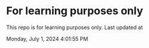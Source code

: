 # For learning purposes only
This repo is for learning purposes only.
Last updated at

Monday, July 1, 2024 4:01:55 PM

